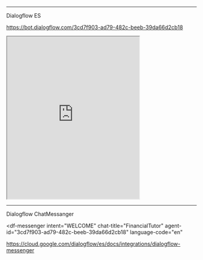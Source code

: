------------------------------------
Dialogflow ES 

https://bot.dialogflow.com/3cd7f903-ad79-482c-beeb-39da66d2cb18

<iframe
    allow="microphone;"
    width="350"
    height="430"
    src="https://console.dialogflow.com/api-client/demo/embedded/3cd7f903-ad79-482c-beeb-39da66d2cb18">
</iframe>

------------------------------------
Dialogflow ChatMessanger

<script src="https://www.gstatic.com/dialogflow-console/fast/messenger/bootstrap.js?v=1"></script>
<df-messenger
  intent="WELCOME"
  chat-title="FinancialTutor"
  agent-id="3cd7f903-ad79-482c-beeb-39da66d2cb18"
  language-code="en"
></df-messenger>


https://cloud.google.com/dialogflow/es/docs/integrations/dialogflow-messenger
